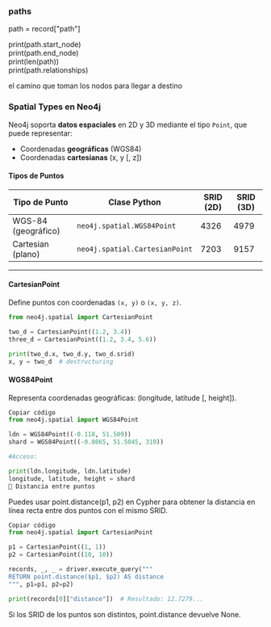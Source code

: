 ### paths
path = record["path"]

print(path.start_node)  
print(path.end_node)    
print(len(path))  
print(path.relationships)  

el camino que toman los nodos para llegar a destino


###  Spatial Types en Neo4j

Neo4j soporta **datos espaciales** en 2D y 3D mediante el tipo `Point`, que puede representar:
- Coordenadas **geográficas** (WGS84)
- Coordenadas **cartesianas** (x, y [, z])

#### Tipos de Puntos

| Tipo de Punto     | Clase Python                        | SRID (2D) | SRID (3D) |
|-------------------|-------------------------------------|-----------|-----------|
| WGS-84 (geográfico)| `neo4j.spatial.WGS84Point`          | 4326      | 4979      |
| Cartesian (plano) | `neo4j.spatial.CartesianPoint`      | 7203      | 9157      |

---

#### CartesianPoint
Define puntos con coordenadas `(x, y)` o `(x, y, z)`.

```python
from neo4j.spatial import CartesianPoint

two_d = CartesianPoint((1.2, 3.4))
three_d = CartesianPoint((1.2, 3.4, 5.6))

print(two_d.x, two_d.y, two_d.srid)
x, y = two_d  # destructuring

```
#### WGS84Point
Representa coordenadas geográficas: (longitude, latitude [, height]).

```python
Copiar código
from neo4j.spatial import WGS84Point

ldn = WGS84Point((-0.118, 51.509))
shard = WGS84Point((-0.0865, 51.5045, 310))

#Acceso:

print(ldn.longitude, ldn.latitude)
longitude, latitude, height = shard
📏 Distancia entre puntos
```
Puedes usar point.distance(p1, p2) en Cypher para obtener la distancia en línea recta entre dos puntos con el mismo SRID.

```python
Copiar código
from neo4j.spatial import CartesianPoint

p1 = CartesianPoint((1, 1))
p2 = CartesianPoint((10, 10))

records, _, _ = driver.execute_query("""
RETURN point.distance($p1, $p2) AS distance
""", p1=p1, p2=p2)

print(records[0]["distance"])  # Resultado: 12.7279...
```
Si los SRID de los puntos son distintos, point.distance devuelve None.
